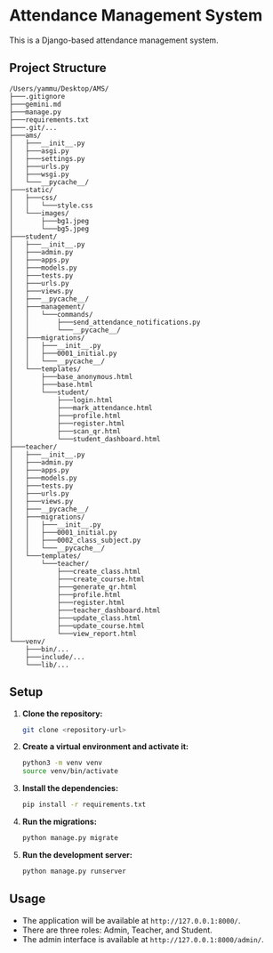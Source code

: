 # Attendance Management System

This is a Django-based attendance management system.

## Project Structure

```
/Users/yammu/Desktop/AMS/
├───.gitignore
├───gemini.md
├───manage.py
├───requirements.txt
├───.git/...
├───ams/
│   ├───__init__.py
│   ├───asgi.py
│   ├───settings.py
│   ├───urls.py
│   ├───wsgi.py
│   └───__pycache__/
├───static/
│   ├───css/
│   │   └───style.css
│   └───images/
│       ├───bg1.jpeg
│       └───bg5.jpeg
├───student/
│   ├───__init__.py
│   ├───admin.py
│   ├───apps.py
│   ├───models.py
│   ├───tests.py
│   ├───urls.py
│   ├───views.py
│   ├───__pycache__/
│   ├───management/
│   │   └───commands/
│   │       ├───send_attendance_notifications.py
│   │       └───__pycache__/
│   ├───migrations/
│   │   ├───__init__.py
│   │   ├───0001_initial.py
│   │   └───__pycache__/
│   └───templates/
│       ├───base_anonymous.html
│       ├───base.html
│       └───student/
│           ├───login.html
│           ├───mark_attendance.html
│           ├───profile.html
│           ├───register.html
│           ├───scan_qr.html
│           └───student_dashboard.html
├───teacher/
│   ├───__init__.py
│   ├───admin.py
│   ├───apps.py
│   ├───models.py
│   ├───tests.py
│   ├───urls.py
│   ├───views.py
│   ├───__pycache__/
│   ├───migrations/
│   │   ├───__init__.py
│   │   ├───0001_initial.py
│   │   ├───0002_class_subject.py
│   │   └───__pycache__/
│   └───templates/
│       └───teacher/
│           ├───create_class.html
│           ├───create_course.html
│           ├───generate_qr.html
│           ├───profile.html
│           ├───register.html
│           ├───teacher_dashboard.html
│           ├───update_class.html
│           ├───update_course.html
│           └───view_report.html
└───venv/
    ├───bin/...
    ├───include/...
    └───lib/...
```

## Setup

1.  **Clone the repository:**

    ```bash
    git clone <repository-url>
    ```

2.  **Create a virtual environment and activate it:**

    ```bash
    python3 -m venv venv
    source venv/bin/activate
    ```

3.  **Install the dependencies:**

    ```bash
    pip install -r requirements.txt
    ```

4.  **Run the migrations:**

    ```bash
    python manage.py migrate
    ```

5.  **Run the development server:**

    ```bash
    python manage.py runserver
    ```

## Usage

-   The application will be available at `http://127.0.0.1:8000/`.
-   There are three roles: Admin, Teacher, and Student.
-   The admin interface is available at `http://127.0.0.1:8000/admin/`.

